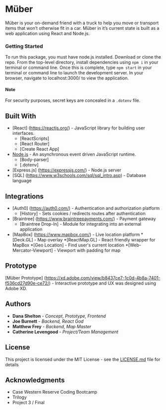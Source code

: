 # Müber

Müber is your on-demand friend with a truck to help you move or transport items that won’t otherwise fit in a car. Müber in it’s current state is built as a web application using React and Node.js. 


### Getting Started

To run this package, you must have node.js installed. Download or clone the repo. From the top-level directory, install dependencies using `npm i` in your terminal or command line. Once this is complete, type `npm start` in your terminal or command line to launch the development server. In your browser, navigate to localhost:3000/ to view the application. 


#### Note

For security purposes, secret keys are concealed in a `.dotenv` file.


## Built With

* [React] (https://reactjs.org/) - JavaScript library for building user interfaces.
  * [ReactScripts]
  * [React Router]
  * [Create React App]
* [Node.js](https://nodejs.org/en/about/) - An asynchronous event driven JavaScript runtime.
  * [Body-parser]
  * [.dotenv]
* [Express.js] (https://expressjs.com/) - Node.js server
* [SQL] (https://www.w3schools.com/sql/sql_intro.asp) - Database language


## Integrations

* [Auth0] (https://auth0.com/) - Authentication and authorization platform
  * [History] - Sets cookies / redirects routes after authentication
* [Braintree] (https://www.braintreepayments.com/) - Payment gateway
  * [Braintree Drop-In] - Module for integrating into an external application
* [MapBox] (https://www.mapbox.com/) - Live location platform
  *[Deck.GL] - Map overlay
  *[ReactMap.GL] - React friendly wrapper for MapBox
  *[Geo Location] - Find user's current location
  *[Web-Mercator-Viewport] - Viewport with padding for map


## Prototype

[Müber Prototype] (https://xd.adobe.com/view/b8437ce7-1c0d-4b8a-7401-f536cd27d90e-ce72/) - Interactive prototype and UX was designed using Adobe XD. 


## Authors

* **Dana Shelton** - *Concept, Prototype, Frontend*
* **Joe Burnett** - *Backend, React God*
* **Matthew Frey** - *Backend, Map Master*
* **Catherine Levengood** - *Project/Team Management*


## License

This project is licensed under the MIT License - see the [LICENSE.md](LICENSE.md) file for details


## Acknowledgments

* Case Western Reserve Coding Bootcamp
* Trilogy 
* Project 3 / Final
